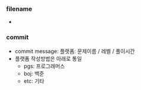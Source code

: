 ### filename
- 

### commit
- commit message: 플랫폼: 문제이름 / 레벨 / 풀이시간
- 플랫폼 작성방법은 아래로 통일
    - pgs: 프로그래머스
    - boj: 백준
    - etc: 기타


